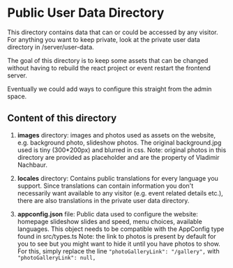 # Public User Data Directory

This directory contains data that can or could be accessed by any visitor. For anything you want to keep private, look at the private user data directory in /server/user-data.

The goal of this directory is to keep some assets that can be changed without having to rebuild the react project or event restart the frontend server.

Eventually we could add ways to configure this straight from the admin space.

## Content of this directory

1. **images** directory: images and photos used as assets on the website, e.g. background photo, slideshow photos.
The original background.jpg used is tiny (300*200px) and blurred in css.
Note: original photos in this directory are provided as placeholder and are the property of Vladimir Nachbaur.

2. **locales** directory: Contains public translations for every language you support.
Since translations can contain information you don't necessarily want available to any visitor (e.g. event related details etc.), there are also translations in the private user data directory.

3. **appconfig.json** file: Public data used to configure the website: homepage slideshow slides and speed, menu choices,  available languages.
This object needs to be compatible with the AppConfig type found in src/types.ts
Note: the link to photos is present by default for you to see but you might want to hide it until you have photos to show. For this, simply replace the line
`"photoGalleryLink": "/gallery",`
with
`"photoGalleryLink": null,`
